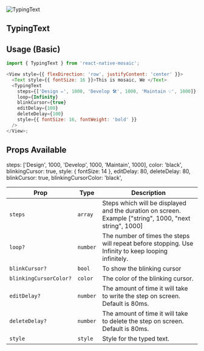 ![TypingText](https://user-images.githubusercontent.com/22890658/147465945-9f9fb328-73dd-4a60-ab86-743dad488e57.gif)

## TypingText

## Usage (Basic)

```js
import { TypingText } from 'react-native-mosaic';

<View style={{ flexDirection: 'row', justifyContent: 'center' }}>
  <Text style={{ fontSize: 16 }}>This is mosaic, We </Text>
  <TypingText
    steps={['Design ✏️', 1000, 'Develop 🛠️', 1000, 'Maintain 💡', 1000]}
    loop={Infinity}
    blinkCursor={true}
    editDelay={100}
    deleteDelay={100}
    style={{ fontSize: 16, fontWeight: 'bold' }}
  />
</View>;
```

## Props Available

steps: ['Design', 1000, 'Develop', 1000, 'Maintain', 1000],
color: 'black',
blinkingCursor: true,
style: { fontSize: 14 },
editDelay: 80,
deleteDelay: 80,
blinkCursor: true,
blinkingCursorColor: 'black',

| Prop                   | Type     | Description                                                                                             |
| ---------------------- | -------- | ------------------------------------------------------------------------------------------------------- |
| `steps`                | `array`  | Steps which will be displayed and the duration on screen. Example ["string", 1000, "next string", 1000] |
| `loop?`                | `number` | The number of times the steps will repeat before stopping. Use Infinity to keep looping infinitely.     |
| `blinkCursor?`         | `bool`   | To show the blinking cursor                                                                             |
| `blinkingCursorColor?` | `color`  | The color of the blinking cursor.                                                                       |
| `editDelay?`           | `number` | The amount of time it will take to write the step on screen. Default is 80ms.                           |
| `deleteDelay?`         | `number` | The amount of time it will take to delete the step on screen. Default is 80ms.                          |
| `style`                | `style`  | Style for the typed text.                                                                               |
